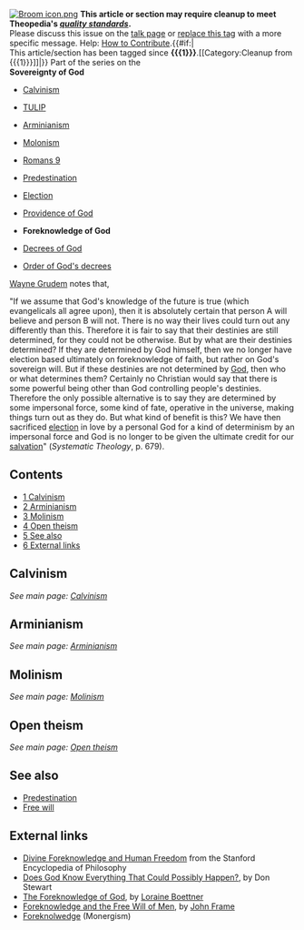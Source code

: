[![Broom icon.png](images/thumb/9/90/Broom_icon.png/30px-Broom_icon.png.pagespeed.ce.3MDzK_R-j-.png)](http://www.theopedia.com/File:Broom_icon.png)
**This article or section may require cleanup to meet Theopedia's *[quality standards](http://www.theopedia.com/Theopedia:Writing_guide "Theopedia:Writing guide")*.**  
Please discuss this issue on the
[talk page](http://www.theopedia.com/Talk:Foreknowledge_of_God "Talk:Foreknowledge of God")
or
[replace this tag](index.php?title=Foreknowledge_of_God&action=edit)
with a more specific message. Help:
[How to Contribute](http://www.theopedia.com/Help:How_to_contribute "Help:How to contribute").{{\#if:|  
This article/section has been tagged since
**{{{1}}}**.[[Category:Cleanup from {{{1}}}]]|}}
Part of the series on the  
**Sovereignty of God**
-   [Calvinism](Calvinism "Calvinism")
-   [TULIP](TULIP "TULIP")
-   [Arminianism](Arminianism "Arminianism")
-   [Molonism](Molonism "Molonism")
-   [Romans 9](Romans_9 "Romans 9")
-   [Predestination](Predestination "Predestination")
-   [Election](Election "Election")
-   [Providence of God](Providence_of_God "Providence of God")

-   **Foreknowledge of God**
-   [Decrees of God](Decrees_of_God "Decrees of God")
-   [Order of God's decrees](Order_of_God's_decrees "Order of God's decrees")

[Wayne Grudem](Wayne_Grudem "Wayne Grudem") notes that,

"If we assume that God's knowledge of the future is true (which
evangelicals all agree upon), then it is absolutely certain that
person A will believe and person B will not. There is no way their
lives could turn out any differently than this. Therefore it is
fair to say that their destinies are still determined, for they
could not be otherwise. But by what are their destinies determined?
If they are determined by God himself, then we no longer have
election based ultimately on foreknowledge of faith, but rather on
God's sovereign will. But if these destinies are not determined by
[God](God "God"), then who or what determines them? Certainly no
Christian would say that there is some powerful being other than
God controlling people's destinies. Therefore the only possible
alternative is to say they are determined by some impersonal force,
some kind of fate, operative in the universe, making things turn
out as they do. But what kind of benefit is this? We have then
sacrificed [election](Election "Election") in love by a personal
God for a kind of determinism by an impersonal force and God is no
longer to be given the ultimate credit for our
[salvation](Salvation "Salvation")" (*Systematic Theology*, p.
679).


## Contents

-   [1 Calvinism](#Calvinism)
-   [2 Arminianism](#Arminianism)
-   [3 Molinism](#Molinism)
-   [4 Open theism](#Open_theism)
-   [5 See also](#See_also)
-   [6 External links](#External_links)

## Calvinism

*See main page: [Calvinism](Calvinism "Calvinism")*
## Arminianism

*See main page: [Arminianism](Arminianism "Arminianism")*
## Molinism

*See main page: [Molinism](Molinism "Molinism")*
## Open theism

*See main page: [Open theism](Open_theism "Open theism")*
## See also

-   [Predestination](Predestination "Predestination")
-   [Free will](Free_will "Free will")

## External links

-   [Divine Foreknowledge and Human Freedom](http://plato.stanford.edu/entries/free-will-foreknowledge/)
    from the Stanford Encyclopedia of Philosophy
-   [Does God Know Everything That Could Possibly Happen?](http://www.blueletterbible.org/faq/nbi/363.html),
    by Don Stewart
-   [The Foreknowledge of God](http://www.mbrem123.com/calvinism/bchapt6.php),
    by [Loraine Boettner](Loraine_Boettner "Loraine Boettner")
-   [Foreknowledge and the Free Will of Men](http://www.monergism.com/thethreshold/articles/onsite/foreknow_frame.html),
    by [John Frame](John_Frame "John Frame")
-   [Foreknolwedge](http://www.monergism.com/directory/link_category/Foreknowledge-of-God/)
    (Monergism)



